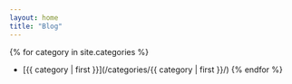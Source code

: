 ```yaml
---
layout: home
title: "Blog"
---
```

{% for category in site.categories %}
  - [{{ category | first }}](/categories/{{ category | first }}/)
{% endfor %}
